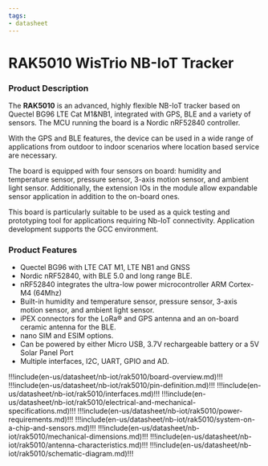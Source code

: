 ```yaml
---
tags:
- datasheet
---
```


# RAK5010 WisTrio NB-IoT Tracker

<rk-img
  src="/assets/images/datasheet/rak5010/rak5010-wis-trio-nb-iot-tracker.jpg"
  width="40%"
  figure-number="1"
  caption="RAK5010 WisTrio NB-IoT Tracker"
/>


### Product Description

The **RAK5010** is an advanced, highly flexible NB-IoT tracker based on  Quectel BG96 LTE Cat M1&NB1, integrated with GPS, BLE and a variety of sensors. The MCU running the board is a Nordic nRF52840 controller.

With the GPS and BLE features, the device can be used in a wide range of applications from outdoor to indoor scenarios where location based service are necessary. 

The board is equipped with four sensors on board: humidity and temperature sensor, pressure sensor, 3-axis motion sensor, and ambient light sensor. Additionally, the extension IOs in the module allow expandable sensor application in addition to the on-board ones.

This board is particularly suitable to be used as a quick testing and prototyping tool for applications requiring Nb-IoT connectivity.
 Application development supports the GCC environment.

### Product Features

- Quectel BG96 with LTE CAT M1, LTE NB1 and GNSS
- Nordic nRF52840, with BLE 5.0 and long range BLE.
- nRF52840 integrates the ultra-low power microcontroller ARM Cortex-M4 (64Mhz)
- Built-in humidity and temperature sensor, pressure sensor, 3-axis motion
sensor, and ambient light sensor.
- iPEX connectors for the LoRa® and GPS antenna and an on-board ceramic
antenna for the BLE.
- nano SIM and ESIM options.
- Can be powered by either Micro USB, 3.7V rechargeable battery or a 5V
Solar Panel Port
- Multiple interfaces, I2C, UART, GPIO and AD.

!!!include(en-us/datasheet/nb-iot/rak5010/board-overview.md)!!!
!!!include(en-us/datasheet/nb-iot/rak5010/pin-definition.md)!!!
!!!include(en-us/datasheet/nb-iot/rak5010/interfaces.md)!!!
!!!include(en-us/datasheet/nb-iot/rak5010/electrical-and-mechanical-specifications.md)!!!
!!!include(en-us/datasheet/nb-iot/rak5010/power-requirements.md)!!!
!!!include(en-us/datasheet/nb-iot/rak5010/system-on-a-chip-and-sensors.md)!!!
!!!include(en-us/datasheet/nb-iot/rak5010/mechanical-dimensions.md)!!!
!!!include(en-us/datasheet/nb-iot/rak5010/antenna-characteristics.md)!!!
!!!include(en-us/datasheet/nb-iot/rak5010/schematic-diagram.md)!!!
